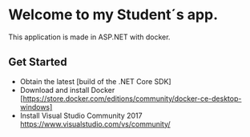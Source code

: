 # Welcome to my Student´s app. 


This application is made in ASP.NET with docker. 

## Get Started

- Obtain the latest [build of the .NET Core SDK]
- Download and install Docker [https://store.docker.com/editions/community/docker-ce-desktop-windows]
- Install Visual Studio Community 2017 https://www.visualstudio.com/vs/community/

